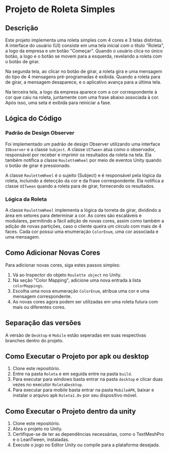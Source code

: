 # Projeto de Roleta Simples

## Descrição
Este projeto implementa uma roleta simples com 4 cores e 3 telas distintas. A interface do usuário (UI) consiste em uma tela inicial com o título "Roleta", a logo da empresa e um botão "Começar". Quando o usuário clica no único botão, a logo e o botão se movem para a esquerda, revelando a roleta com o botão de girar.

Na segunda tela, ao clicar no botão de girar, a roleta gira e uma mensagem do tipo de 4 mensagens pré-programadas é exibida. Quando a roleta para de girar, a mensagem desaparece, e o aplicativo avança para a última tela.

Na terceira tela, a logo da empresa aparece com a cor correspondente à cor que caiu na roleta, juntamente com uma frase abaixo associada à cor. Após isso, uma seta é exibida para reiniciar a fase.

## Lógica do Código

### Padrão de Design Observer
Foi implementado um padrão de design Observer utilizando uma interface `IObserver` e a classe `Subject`. A classe `UITween` atua como o observador, responsável por receber e imprimir os resultados da roleta na tela. Ela também notifica a classe `RouletteWheel` por meio de eventos Unity quando o botão de girar é pressionado.

A classe `RouletteWheel` é o sujeito (Subject) e é responsável pela lógica da roleta, incluindo a detecção da cor e da frase correspondente. Ela notifica a classe `UITween` quando a roleta para de girar, fornecendo os resultados.

### Lógica da Roleta
A classe `RouletteWheel` implementa a lógica da torreta de girar, dividindo a área em setores para determinar a cor. As cores são escaláveis e modulares, permitindo a fácil adição de novas cores, assim como também a adição de novas partições, caso o cliente queira um circulo com mais de 4 faces. Cada cor possui uma enumeração `ColorEnum`, uma cor associada e uma mensagem.

## Como Adicionar Novas Cores
Para adicionar novas cores, siga estes passos simples:

1. Vá ao Inspector do objeto `Roulette object` no Unity.
2. Na seção "Color Mapping", adicione uma nova entrada à lista `colorMappings`.
3. Escolha uma nova enumeração `ColorEnum`, atribua uma cor e uma mensagem correspondente.
4. As novas cores agora podem ser utilizadas em uma roleta futura com mais ou diferentes cores.

## Separação das versões
A versão de `Desktop` e `Mobile` estão seperadas em suas respectivas branches dentro do projeto.

## Como Executar o Projeto por apk ou desktop

1. Clone este repositório.
2. Entre na pasta `Roleta` e em seguida entre na pasta `build`.
3. Para executar para windows basta entrar na pasta `desktop` e clicar duas vezes no executor `RoletaDesktop`.
4. Para executar para mobile basta entrar na pasta `MobileAPK`, baixar e instalar o arquivo apk `Roleta1.0v` por seu dispositivo móvel. 

## Como Executar o Projeto dentro da unity

1. Clone este repositório.
2. Abra o projeto no Unity.
3. Certifique-se de ter as dependências necessárias, como o TextMeshPro e o LeanTween, instaladas.
5. Execute o jogo no Editor Unity ou compile para a plataforma desejada.
